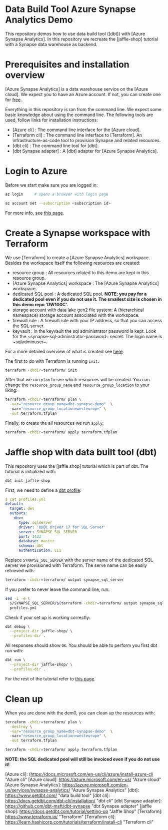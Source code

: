 # Data Build Tool Azure Synapse Analytics Demo

This repository demos how to use data build tool ([dbt]) with [Azure Synapse
Analytics]. In this repository we recreate the [jaffle-shop] tutorial with a
Synapse data warehouse as backend.

# Prerequisites and installation overview

[Azure Synapse Analytics] is a data warehouse service on the [Azure cloud]. We expect you
to have an Azure account. If not, you can create one for [free](https://azure.microsoft.com/en-us/free/).

Everything in this repository is ran from the command line. We expect some basic
knowledge about using the command line. The following tools are used, follow
links for installation instructions:

- [Azure cli] : 
  The command line interface for the [Azure cloud].
- [Terraform cli] : 
  The command line interface to [Terraform]. An infrastructure-as-code tool to
  provision Synapse and related resources.
- [dbt cli] :
  The command line tool for [dbt].
- [dbt Synapse adapter] :
  A [dbt] adapter for [Azure Synapse Analytics].

# Login to Azure

Before we start make sure you are logged in:

``` bash
az login     # opens a browser with login page
```

``` bash
az account set --subscription <subscription id>
```

For more info, see [this page](https://registry.terraform.io/providers/hashicorp/azurerm/latest/docs/guides/azure_cli).

# Create a Synapse workspace with Terraform

We use [Terraform] to create a [Azure Synapse Analytics] workspace. Besides the
workspace itself the following resources are created:

- resource group :
  All resources related to this demo are kept in this resource group.
- [Azure Synapse Analytics] workspace :
  The [Azure Synapse Analytics] workspace.
- dedicated SQL pool : 
  A dedicated SQL pool. **NOTE: you pay for a dedicated pool even if you do not
  use it. The smallest size is chosen in this demo repo 'DW100C'.**
- storage account with data lake gen2 file system:
  A (hierarchical namespace) storage account associated with the workspace.
- firewall rule :
  A firewall rule with your IP address, so that you can access the SQL server.
- keyvault : 
  In the keyvault the sql administrator password is kept. Look for the
  ~synapse-sql-adminstrator-password~ secret. The login name is ~sqladminuser~.

For a more detailed overview of what is created see [here](terraform/main.tf).

The first to do with Terraform is running `init`.

``` bash
terraform -chdir=terraform/ init
```

After that we run `plan` to see which resources will be created. You can change
the `resource_group_name` and `resource_group_location` to your liking:

``` bash
terraform -chdir=terraform/ plan \
  -var="resource_group_name=dbt-synapse-demo"  \ 
  -var="resource_group_location=westeurope" \
  -out terraform.tfplan
```

Finally, to create the all resources we run `apply`:

```bash
terraform -chdir=terraform/ apply terraform.tfplan
```

# Jaffle shop with data built tool (dbt)

This repository uses the [jaffle shop] tutorial which is part of dbt. The
tutorial is initialized with:

```bash
dbt init jaffle-shop
```

First, we need to define a [dbt profile](profiles.yml):

``` yaml
$ cat profiles.yml
default:
  target: dev
  outputs:
    dev:
      type: sqlserver
      driver: 'ODBC Driver 17 for SQL Server'
      server: SYNAPSE_SQL_SERVER
      port: 1433
      database: master
      schema: dbt
      authentication: CLI
```

Replace `SYNAPSE_SQL_SERVER` with the server name of the dedicated SQL server we 
provisioned with Terraform. The serve name can be easily retrieved with:

``` bash
terraform -chdir=terraform/ output synapse_sql_server
```

If you prefer to never leave the command line, run:

``` bash
sed -i -e \
  s/SYNAPSE_SQL_SERVER/$(terraform -chdir=terraform/ output synapse_sql_server)/g \
  profiles.yml
```

Check if your set up is working correctly:

``` bash
dbt debug \
  --project-dir jaffle-shop/ \
  --profiles-dir .
```

All responses should show `OK`. You should be able to perform you first dbt run
with:

``` bash
dbt run \
  --project-dir jaffle-shop/ \
  --profiles-dir .
```

For the rest of the tutorial refer to [this page](https://docs.getdbt.com/tutorial/create-a-project-dbt-cli#perform-your-first-dbt-run).

# Clean up

When you are done with the dem0, you can clean up the resources with:

```bash
terraform -chdir=terraform/ plan \
  -destroy \
  -var="resource_group_name=dbt-synapse-demo"  \ 
  -var="resource_group_location=westeurope" \
  -out terraform.tfplan

terraform -chdir=terraform/ apply terraform.tfplan
```

**NOTE: the SQL dedicated pool will still be invoiced even if you do not use
it!**

[Azure cli]: (https://docs.microsoft.com/en-us/cli/azure/install-azure-cli "Azure cli"
[Azure cloud]: https://azure.microsoft.com/en-us/ "Azure cloud"
[Azure Synapse Analytics]: https://azure.microsoft.com/en-us/services/synapse-analytics/ "Azure Synapse Analytics"
[dbt]: https://www.getdbt.com/ "data build tool"
[dbt cli]: https://docs.getdbt.com/dbt-cli/installation/ "dbt cli"
[dbt Synapse adapter]: https://github.com/dbt-msft/dbt-synapse "dbt Synapse adapter"
[jaffle shop]: https://docs.getdbt.com/tutorial/setting-up "Jaffle Shop"
[Terraform]: https://www.terraform.io/ "Terraform"
[Terraform cli]: https://learn.hashicorp.com/tutorials/terraform/install-cli "Terraform cli"
